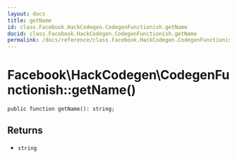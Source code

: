 ```yaml
---
layout: docs
title: getName
id: class.Facebook.HackCodegen.CodegenFunctionish.getName
docid: class.Facebook.HackCodegen.CodegenFunctionish.getName
permalink: /docs/reference/class.Facebook.HackCodegen.CodegenFunctionish.getName/
---
```

# Facebook\\HackCodegen\\CodegenFunctionish::getName()




``` Hack
public function getName(): string;
```




## Returns




+ ` string `